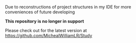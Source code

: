 Due to reconstructions of project structures in my IDE for more conveniences of future developing  

**This repository is no longer in support**

Please check out for the latest version at https://github.com/MichealWilliamLR/Study
